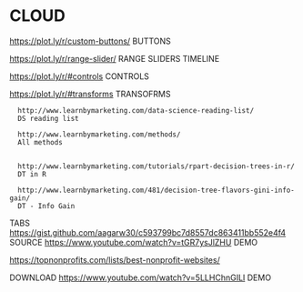 # CLOUD

https://plot.ly/r/custom-buttons/
BUTTONS

https://plot.ly/r/range-slider/
RANGE SLIDERS TIMELINE

https://plot.ly/r/#controls
CONTROLS

https://plot.ly/r/#transforms
TRANSOFRMS

      http://www.learnbymarketing.com/data-science-reading-list/
      DS reading list
  
      http://www.learnbymarketing.com/methods/
      All methods


      http://www.learnbymarketing.com/tutorials/rpart-decision-trees-in-r/
      DT in R

      http://www.learnbymarketing.com/481/decision-tree-flavors-gini-info-gain/
      DT - Info Gain



TABS
https://gist.github.com/aagarw30/c593799bc7d8557dc863411bb552e4f4
SOURCE
https://www.youtube.com/watch?v=tGR7ysJlZHU
DEMO

https://topnonprofits.com/lists/best-nonprofit-websites/


DOWNLOAD
https://www.youtube.com/watch?v=5LLHChnGILI
DEMO
